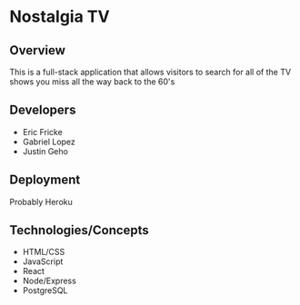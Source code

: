 # Nostalgia TV

## Overview
This is a full-stack application that allows visitors to search for all of the TV shows you miss all the way back to the 60's

## Developers
- Eric Fricke
- Gabriel Lopez
- Justin Geho

## Deployment
Probably Heroku

## Technologies/Concepts
- HTML/CSS
- JavaScript
- React
- Node/Express
- PostgreSQL
